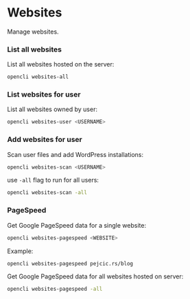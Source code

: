 # Websites

Manage websites.

### List all websites

List all websites hosted on the server:

```bash
opencli websites-all
```

### List websites for user

List all websites owned by user:

```bash
opencli websites-user <USERNAME>
```

### Add websites for user

Scan user files and add WordPress installations:
```bash
opencli websites-scan <USERNAME>
```

use `-all` flag to run for all users:
```bash
opencli websites-scan -all
```


### PageSpeed

Get Google PageSpeed data for a single website:

```bash
opencli websites-pagespeed <WEBSITE>
```

Example:
```bash
opencli websites-pagespeed pejcic.rs/blog
```

Get Google PageSpeed data for all websites hosted on server:

```bash
opencli websites-pagespeed -all
```
